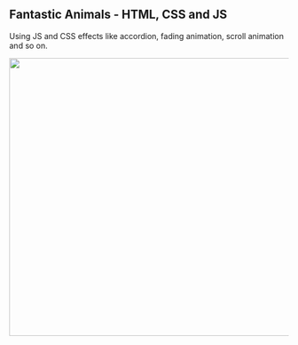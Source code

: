 
 <h2>Fantastic Animals - HTML, CSS and JS</h2>
   <p>Using JS and CSS effects like accordion, fading animation, scroll animation and so on. </p>
    
 <img src="Animais Fantasticos/src/assets/gif1.gif"  width="700" height="500">


